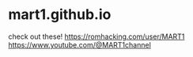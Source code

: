 # mart1.github.io
check out these!
https://romhacking.com/user/MART1 https://www.youtube.com/@MART1channel
